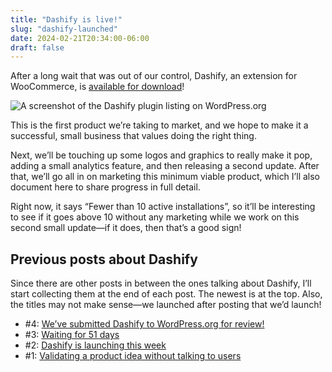 ```yaml
---
title: "Dashify is live!"
slug: "dashify-launched"
date: 2024-02-21T20:34:00-06:00
draft: false
---
```


After a long wait that was out of our control, Dashify, an extension for WooCommerce, is [available for download](https://wordpress.org/plugins/dashify/)!

![A screenshot of the Dashify plugin listing on WordPress.org](/dashify-launched/plugin.png)

This is the first product we’re taking to market, and we hope to make it a successful, small business that values doing the right thing.

Next, we’ll be touching up some logos and graphics to really make it pop, adding a small analytics feature, and then releasing a second update. After that, we’ll go all in on marketing this minimum viable product, which I’ll also document here to share progress in full detail.

Right now, it says “Fewer than 10 active installations”, so it’ll be interesting to see if it goes above 10 without any marketing while we work on this second small update—if it does, then that’s a good sign!

## Previous posts about Dashify

Since there are other posts in between the ones talking about Dashify, I’ll start collecting them at the end of each post. The newest is at the top. Also, the titles may not make sense—we launched after posting that we’d launch!

- #4: [We’ve submitted Dashify to WordPress.org for review!](/dashify-submitted/)
- #3: [Waiting for 51 days](/51-days/)
- #2: [Dashify is launching this week](/dashify-launch-week/)
- #1: [Validating a product idea without talking to users](/validating-without-talking/)
